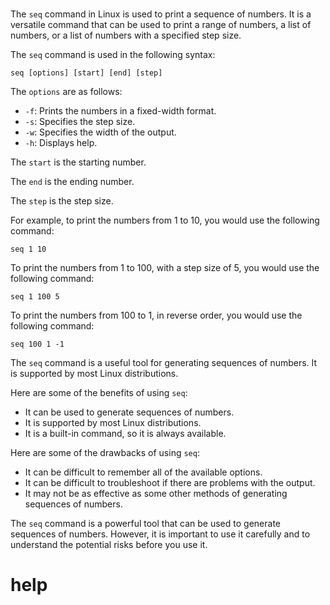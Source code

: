# 

The `seq` command in Linux is used to print a sequence of numbers. It is a versatile command that can be used to print a range of numbers, a list of numbers, or a list of numbers with a specified step size.

The `seq` command is used in the following syntax:

```
seq [options] [start] [end] [step]
```

The `options` are as follows:

* `-f`: Prints the numbers in a fixed-width format.
* `-s`: Specifies the step size.
* `-w`: Specifies the width of the output.
* `-h`: Displays help.

The `start` is the starting number.

The `end` is the ending number.

The `step` is the step size.

For example, to print the numbers from 1 to 10, you would use the following command:

```
seq 1 10
```

To print the numbers from 1 to 100, with a step size of 5, you would use the following command:

```
seq 1 100 5
```

To print the numbers from 100 to 1, in reverse order, you would use the following command:

```
seq 100 1 -1
```

The `seq` command is a useful tool for generating sequences of numbers. It is supported by most Linux distributions.

Here are some of the benefits of using `seq`:

* It can be used to generate sequences of numbers.
* It is supported by most Linux distributions.
* It is a built-in command, so it is always available.

Here are some of the drawbacks of using `seq`:

* It can be difficult to remember all of the available options.
* It can be difficult to troubleshoot if there are problems with the output.
* It may not be as effective as some other methods of generating sequences of numbers.

The `seq` command is a powerful tool that can be used to generate sequences of numbers. However, it is important to use it carefully and to understand the potential risks before you use it.



# help 

```

```
